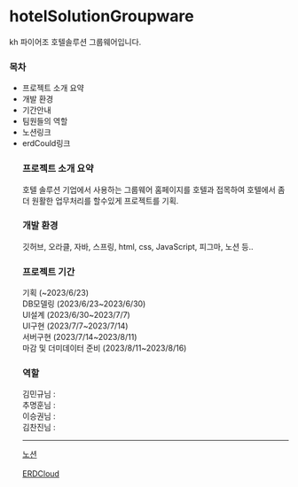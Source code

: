 # hotelSolutionGroupware
kh 파이어조 호텔솔루션 그룹웨어입니다.

<h3>목차</h3>
<ul>
<li>프로젝트 소개 요약 </li>
<li>개발 환경</li>
<li>기간안내</li>
<li>팀원들의 역할</li>
<li>노션링크</li>
<li>erdCould링크</li>

<h3>프로젝트 소개 요약</h3>
호텔 솔루션
기업에서 사용하는 그룹웨어 홈페이지를 호텔과 접목하여 호텔에서 좀더 원활한 업무처리를 할수있게 프로젝트를 기획.

<h3>개발 환경</h3>
깃허브, 오라클, 자바, 스프링, html, css, JavaScript, 피그마, 노션 등..

<h3>프로젝트 기간</h3>
기획 (~2023/6/23) <br>
DB모델링 (2023/6/23~2023/6/30)<br>
UI설계 (2023/6/30~2023/7/7)<br>
UI구현 (2023/7/7~2023/7/14)<br>
서버구현 (2023/7/14~2023/8/11)<br>
마감 및 더미데이터 준비 (2023/8/11~2023/8/16)

<h3>역할</h3>
김민규님 :  <br>
추명훈님 :  <br>
이승권님 :  <br>
김찬진님 :  <br>

<hr>

<a href="https://www.notion.so/Final-0965f782690141a1977f91972c7a36ce?pvs=4">노션</a>
<br>
<br>
<a href="https://www.erdcloud.com/d/gqQ7LDani3iHWPyFq#google_vignette">ERDCloud</a>
